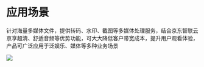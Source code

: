 # 应用场景

针对海量多媒体文件，提供转码、水印、截图等多媒体处理服务，结合京东智联云京享超清、舒适音频等优势功能，可大大降低客户带宽成本，提升用户观看体验，产品可广泛应用于泛娱乐、媒体等多种业务场景


![](https://github.com/jdcloudcom/cn/blob/cn-Media-Processing-Service/image/Media-Processing-Service/%E5%AA%92%E4%BD%93%E5%A4%84%E7%90%86%E5%BA%94%E7%94%A8%E5%9C%BA%E6%99%AF.png）
)
